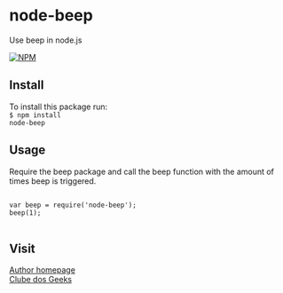 # node-beep
Use beep in node.js

[![NPM](https://nodei.co/npm/node-beep.png?downloads=true&downloadRank=true)](https://nodei.co/npm/node-beep/)

## Install
To install this package run: <br/>
<code>$ npm install node-beep</code>

## Usage
Require the beep package and call the beep function with the amount of times beep is triggered.
<pre>
<code>
var beep = require('node-beep');
beep(1);
</code>
</pre>

## Visit
<a href="//jayralencar.com.br">Author homepage</a></br>
<a href="//clubedosgeeks.com.br">Clube dos Geeks</a>

